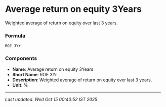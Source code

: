 # Average return on equity 3Years
Weighted average of return on equity over last 3 years.

### Formula
```text
ROE 3Yr
```


### Components
- **Name**: Average return on equity 3Years
- **Short Name**: ROE 3Yr
- **Description**: Weighted average of return on equity over last 3 years.
- **Unit**: %

---
*Last updated: Wed Oct 15 00:43:52 IST 2025*
